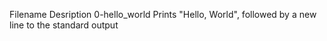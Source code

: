 Filename               Desription
0-hello_world     Prints "Hello, World", followed by a new line to the standard output
